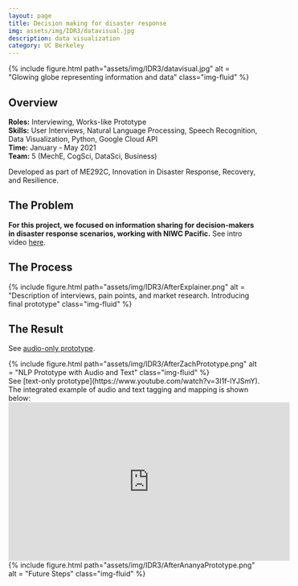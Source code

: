 ```yaml
---
layout: page
title: Decision making for disaster response
img: assets/img/IDR3/datavisual.jpg
description: data visualization
category: UC Berkeley
---
```

<div class="row">
    <div class="w-50 p-3">
        {% include figure.html path="assets/img/IDR3/datavisual.jpg" alt = "Glowing globe representing information and data" class="img-fluid" %}
    </div>
</div>

## Overview
**Roles:** Interviewing, Works-like Prototype  
**Skills:** User Interviews, Natural Language Processing, Speech Recognition, Data Visualization, Python, Google Cloud API  
**Time:** January - May 2021  
**Team:** 5 (MechE, CogSci, DataSci, Business)   

Developed as part of ME292C, Innovation in Disaster Response, Recovery, and Resilience.

## The Problem
**For this project, we focused on information sharing for decision-makers in disaster response scenarios, working with NIWC Pacific.**
See intro video [here](https://www.youtube.com/watch?v=Ht6Z9KFl1yE). 

## The Process
<div class="row">
    <div class="col-sm mt-3 mt-md-0">
        {% include figure.html path="assets/img/IDR3/AfterExplainer.png" alt = "Description of interviews, pain points, and market research. Introducing final prototype" class="img-fluid" %}
    </div>
</div>

## The Result
See [audio-only prototype](https://www.youtube.com/watch?v=zcWoiJ9FfkA).
<div class="row">
    <div class="col-sm mt-3 mt-md-0">
        {% include figure.html path="assets/img/IDR3/AfterZachPrototype.png" alt = "NLP Prototype with Audio and Text" class="img-fluid" %}
    </div>
</div>
See [text-only prototype](https://www.youtube.com/watch?v=3I1f-lYJSmY). The integrated example of audio and text tagging and mapping is shown below:
<iframe width="560" height="315" src="https://www.youtube.com/embed/v3BKnIvi7BM" frameborder="0" allow="accelerometer; autoplay; clipboard-write; encrypted-media; gyroscope; picture-in-picture" allowfullscreen></iframe>
<div class="row">
    <div class="col-sm mt-3 mt-md-0">
        {% include figure.html path="assets/img/IDR3/AfterAnanyaPrototype.png" alt = "Future Steps" class="img-fluid" %}
    </div>
</div> 